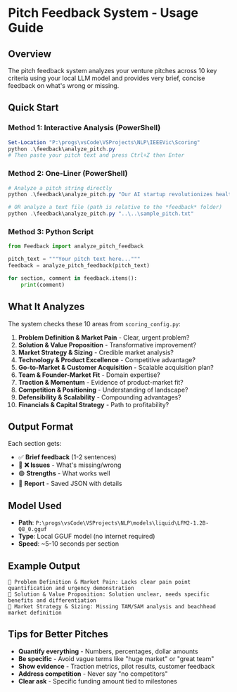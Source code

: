 # Pitch Feedback System - Usage Guide

## Overview
The pitch feedback system analyzes your venture pitches across 10 key criteria using your local LLM model and provides very brief, concise feedback on what's wrong or missing.

## Quick Start

### Method 1: Interactive Analysis (PowerShell)
```powershell
Set-Location "P:\progs\vsCode\VSProjects\NLP\IEEEVic\Scoring"
python .\feedback\analyze_pitch.py
# Then paste your pitch text and press Ctrl+Z then Enter
```

### Method 2: One-Liner (PowerShell)
```powershell
# Analyze a pitch string directly
python .\feedback\analyze_pitch.py "Our AI startup revolutionizes healthcare scheduling..."

# OR analyze a text file (path is relative to the *feedback* folder)
python .\feedback\analyze_pitch.py "..\..\sample_pitch.txt"
```

### Method 3: Python Script
```python
from Feedback import analyze_pitch_feedback

pitch_text = """Your pitch text here..."""
feedback = analyze_pitch_feedback(pitch_text)

for section, comment in feedback.items():
    print(comment)
```

## What It Analyzes

The system checks these 10 areas from `scoring_config.py`:

1. **Problem Definition & Market Pain** - Clear, urgent problem?
2. **Solution & Value Proposition** - Transformative improvement?
3. **Market Strategy & Sizing** - Credible market analysis?
4. **Technology & Product Excellence** - Competitive advantage?
5. **Go-to-Market & Customer Acquisition** - Scalable acquisition plan?
6. **Team & Founder-Market Fit** - Domain expertise?
7. **Traction & Momentum** - Evidence of product-market fit?
8. **Competition & Positioning** - Understanding of landscape?
9. **Defensibility & Scalability** - Compounding advantages?
10. **Financials & Capital Strategy** - Path to profitability?

## Output Format

Each section gets:
- ✅ **Brief feedback** (1-2 sentences)
- 🔴 **❌ Issues** - What's missing/wrong
- 🟢 **Strengths** - What works well
- 💾 **Report** - Saved JSON with details

## Model Used
- **Path**: `P:\progs\vsCode\VSProjects\NLP\models\liquid\LFM2-1.2B-Q8_0.gguf`
- **Type**: Local GGUF model (no internet required)
- **Speed**: ~5-10 seconds per section

## Example Output
```
📝 Problem Definition & Market Pain: Lacks clear pain point quantification and urgency demonstration
📝 Solution & Value Proposition: Solution unclear, needs specific benefits and differentiation
📝 Market Strategy & Sizing: Missing TAM/SAM analysis and beachhead market definition
```

## Tips for Better Pitches
- **Quantify everything** - Numbers, percentages, dollar amounts
- **Be specific** - Avoid vague terms like "huge market" or "great team"
- **Show evidence** - Traction metrics, pilot results, customer feedback
- **Address competition** - Never say "no competitors"
- **Clear ask** - Specific funding amount tied to milestones